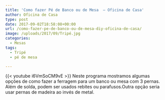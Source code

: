 ```yaml
---
title: 'Como fazer Pé de Banco ou de Mesa  – Oficina de Casa'
author: Oficina de Casa
type: post
date: 2017-09-02T18:58:08+00:00
url: /como-fazer-pe-de-banco-ou-de-mesa-diy-oficina-de-casa/
image: /uploads/2017/09/Tripé.jpg
categories:
  - Mesas
tags:
  - Tripé
  - pé de mesa

---
```

{{< youtube i6VmSoCM9vE >}}
Neste programa mostramos algumas opções de como fazer a ferragem para um banco ou mesa com 3 pernas. Além de solda, podem ser usados rebites ou parafusos.Outra opção seria usar pernas de madeira ao invés de metal.
